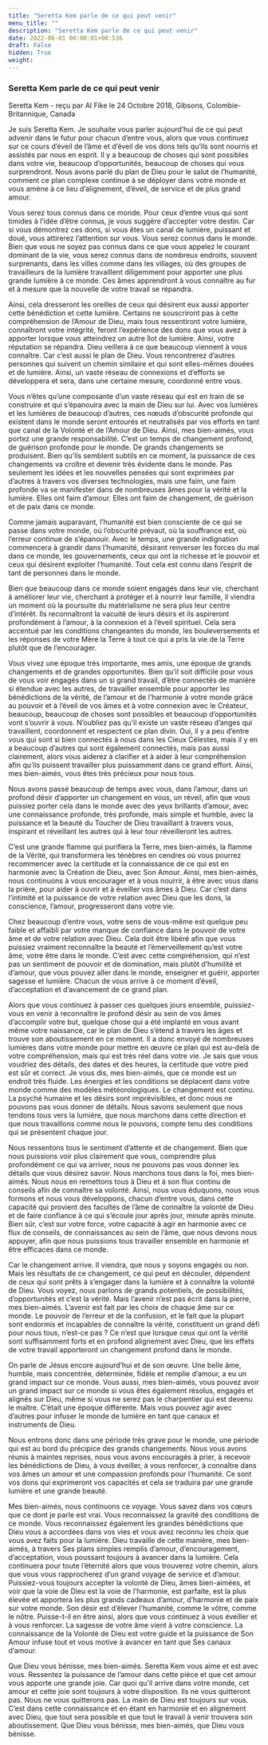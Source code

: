 ```yaml
---
title: "Seretta Kem parle de ce qui peut venir"
menu_title: ""
description: "Seretta Kem parle de ce qui peut venir"
date: 2022-06-01 06:00:01+00:536
draft: False
hidden: True
weight:
---
```

### Seretta Kem parle de ce qui peut venir

Seretta Kem - reçu par Al Fike le 24 Octobre 2018, Gibsons, Colombie-Britannique, Canada

Je suis Seretta Kem. Je souhaite vous parler aujourd’hui de ce qui peut advenir dans le futur pour chacun d’entre vous, alors que vous continuez sur ce cours d’éveil de l’âme et d’éveil de vos dons tels qu’ils sont nourris et assistés par nous en esprit. Il y a beaucoup de choses qui sont possibles dans votre vie, beaucoup d’opportunités, beaucoup de choses qui vous surprendront. Nous avons parlé du plan de Dieu pour le salut de l’humanité, comment ce plan complexe continue à se déployer dans votre monde et vous amène à ce lieu d’alignement, d’éveil, de service et de plus grand amour.

Vous serez tous connus dans ce monde. Pour ceux d’entre vous qui sont timides à l’idée d’être connus, je vous suggère d’accepter votre destin. Car si vous démontrez ces dons, si vous êtes un canal de lumière, puissant et doué, vous attirerez l’attention sur vous. Vous serez connus dans le monde. Bien que vous ne soyez pas connus dans ce que vous appelez le courant dominant de la vie, vous serez connus dans de nombreux endroits, souvent surprenants, dans les villes comme dans les villages, où des groupes de travailleurs de la lumière travaillent diligemment pour apporter une plus grande lumière à ce monde.
Ces âmes apprendront à vous connaître au fur et à mesure que la nouvelle de votre travail se répandra.

Ainsi, cela dresseront les oreilles de ceux qui désirent eux aussi apporter cette bénédiction et cette lumière. Certains ne souscriront pas à cette compréhension de l’Amour de Dieu, mais tous ressentiront votre lumière, connaîtront votre intégrité, feront l’expérience des dons que vous avez à apporter lorsque vous atteindrez un autre îlot de lumière. Ainsi, votre réputation se répandra. Dieu veillera à ce que beaucoup viennent à vous connaître. Car c’est aussi le plan de Dieu. Vous rencontrerez d’autres personnes qui suivent un chemin similaire et qui sont elles-mêmes douées et de lumière. Ainsi, un vaste réseau de connexions et d’efforts se développera et sera, dans une certaine mesure, coordonné entre vous.

Vous n’êtes qu’une composante d’un vaste réseau qui est en train de se construire et qui s’épanouira avec la main de Dieu sur lui. Avec vos lumières et les lumières de beaucoup d’autres, ces nœuds d’obscurité profonde qui existent dans le monde seront entourés et neutralisés par vos efforts en tant que canal de la Volonté et de l’Amour de Dieu. Ainsi, mes bien-aimés, vous portez une grande responsabilité. C’est un temps de changement profond, de guérison profonde pour le monde. De grands changements se produisent. Bien qu’ils semblent subtils en ce moment, la puissance de ces changements va croître et devenir très évidente dans le monde. Pas seulement les idées et les nouvelles pensées qui sont exprimées par d’autres à travers vos diverses technologies, mais une faim, une faim profonde va se manifester dans de nombreuses âmes pour la vérité et la lumière. Elles ont faim d’amour. Elles ont faim de changement, de guérison et de paix dans ce monde.

Comme jamais auparavant, l’humanité est bien consciente de ce qui se passe dans votre monde, où l’obscurité prévaut, où la souffrance est, où l’erreur continue de s’épanouir. Avec le temps, une grande indignation commencera à grandir dans l’humanité, désirant renverser les forces du mal dans ce monde, les gouvernements, ceux qui ont la richesse et le pouvoir et ceux qui désirent exploiter l’humanité. Tout cela est connu dans l’esprit de tant de personnes dans le monde.

Bien que beaucoup dans ce monde soient engagés dans leur vie, cherchant à améliorer leur vie, cherchant à protéger et à nourrir leur famille, il viendra un moment où la poursuite du matérialisme ne sera plus leur centre d’intérêt. Ils reconnaîtront la vacuité de leurs désirs et ils aspireront profondément à l’amour, à la connexion et à l’éveil spirituel. Cela sera accentué par les conditions changeantes du monde, les bouleversements et les réponses de votre Mère la Terre à tout ce qui a pris la vie de la Terre plutôt que de l’encourager.

Vous vivez une époque très importante, mes amis, une époque de grands changements et de grandes opportunités. Bien qu’il soit difficile pour vous de vous voir engagés dans un si grand travail, d’être connectés de manière si étendue avec les autres, de travailler ensemble pour apporter les bénédictions de la vérité, de l’amour et de l’harmonie à votre monde grâce au pouvoir et à l’éveil de vos âmes et à votre connexion avec le Créateur, beaucoup, beaucoup de choses sont possibles et beaucoup d’opportunités vont s’ouvrir à vous. N’oubliez pas qu’il existe un vaste réseau d’anges qui travaillent, coordonnent et respectent ce plan divin. Oui, il y a peu d’entre vous qui sont si bien connectés à nous dans les Cieux Célestes, mais il y en a beaucoup d’autres qui sont également connectés, mais pas aussi clairement, alors vous aiderez à clarifier et à aider à leur compréhension afin qu’ils puissent travailler plus puissamment dans ce grand effort. Ainsi, mes bien-aimés, vous êtes très précieux pour nous tous.

Nous avons passé beaucoup de temps avec vous, dans l’amour, dans un profond désir d’apporter un changement en vous, un réveil, afin que vous puissiez porter cela dans le monde avec des yeux brillants d’amour, avec une connaissance profonde, très profonde, mais simple et humble, avec la puissance et la beauté du Toucher de Dieu travaillant à travers vous, inspirant et réveillant les autres qui à leur tour réveilleront les autres.

C’est une grande flamme qui purifiera la Terre, mes bien-aimés, la flamme de la Vérité, qui transformera les ténèbres en cendres où vous pourrez recommencer avec la certitude et la connaissance de ce qui est en harmonie avec la Création de Dieu, avec Son Amour. Ainsi, mes bien-aimés, nous continuons à vous encourager et à vous nourrir, à être avec vous dans la prière, pour aider à ouvrir et à éveiller vos âmes à Dieu. Car c’est dans l’intimité et la puissance de votre relation avec Dieu que les dons, la conscience, l’amour, progresseront dans votre vie.

Chez beaucoup d’entre vous, votre sens de vous-même est quelque peu faible et affaibli par votre manque de confiance dans le pouvoir de votre âme et de votre relation avec Dieu. Cela doit être libéré afin que vous puissiez vraiment reconnaître la beauté et l’émerveillement qu’est votre âme, votre être dans le monde. C’est avec cette compréhension, qui n’est pas un sentiment de pouvoir et de domination, mais plutôt d’humilité et d’amour, que vous pouvez aller dans le monde, enseigner et guérir, apporter sagesse et lumière. Chacun de vous arrive à ce moment d’éveil, d’acceptation et d’avancement de ce grand plan.

Alors que vous continuez à passer ces quelques jours ensemble, puissiez-vous en venir à reconnaître le profond désir au sein de vos âmes d’accomplir votre but, quelque chose qui a été implanté en vous avant même votre naissance, car le plan de Dieu s’étend à travers les âges et trouve son aboutissement en ce moment. Il a donc envoyé de nombreuses lumières dans votre monde pour mettre en œuvre ce plan qui est au-delà de votre compréhension, mais qui est très réel dans votre vie. Je sais que vous voudriez des détails, des dates et des heures, la certitude que votre pied est sûr et correct. Je vous dis, mes bien-aimés, que ce monde est un endroit très fluide. Les énergies et les conditions se déplacent dans votre monde comme des modèles météorologiques. Le changement est continu. La psyché humaine et les désirs sont imprévisibles, et donc nous ne pouvons pas vous donner de détails. Nous savons seulement que nous tendons tous vers la lumière, que nous marchons dans cette direction et que nous travaillons comme nous le pouvons, compte tenu des conditions qui se présentent chaque jour.

Nous ressentons tous le sentiment d’attente et de changement. Bien que nous puissions voir plus clairement que vous, comprendre plus profondément ce qui va arriver, nous ne pouvons pas vous donner les détails que vous désirez savoir. Nous marchons tous dans la foi, mes bien-aimés. Nous nous en remettons tous à Dieu et à son flux continu de conseils afin de connaître sa volonté. Ainsi, nous vous éduquons, nous vous formons et nous vous développons, chacun d’entre vous, dans cette capacité qui provient des facultés de l’âme de connaître la volonté de Dieu et de faire confiance à ce qui s’écoule jour après jour, minute après minute. Bien sûr, c’est sur votre force, votre capacité à agir en harmonie avec ce flux de conseils, de connaissances au sein de l’âme, que nous devons nous appuyer, afin que nous puissions tous travailler ensemble en harmonie et être efficaces dans ce monde.

Car le changement arrive. Il viendra, que nous y soyons engagés ou non. Mais les résultats de ce changement, ce qui peut en découler, dépendent de ceux qui sont prêts à s’engager dans la lumière et à connaître la volonté de Dieu. Vous voyez, nous parlons de grands potentiels, de possibilités, d’opportunités et c’est la vérité. Mais l’avenir n’est pas écrit dans la pierre, mes bien-aimés. L’avenir est fait par les choix de chaque âme sur ce monde. Le pouvoir de l’erreur et de la confusion, et le fait que la plupart sont endormis et incapables de connaître la vérité, constituent un grand défi pour nous tous, n’est-ce pas ? Ce n’est que lorsque ceux qui ont la vérité sont suffisamment forts et en profond alignement avec Dieu, que les effets de votre travail apporteront un changement profond dans le monde.

On parle de Jésus encore aujourd’hui et de son œuvre. Une belle âme, humble, mais concentrée, déterminée, fidèle et remplie d’amour, a eu un grand impact sur ce monde. Vous aussi, mes bien-aimés, vous pouvez avoir un grand impact sur ce monde si vous êtes également résolus, engagés et alignés sur Dieu, même si vous ne serez pas le charpentier qui est devenu le maître. C’était une époque différente. Mais vous pouvez agir avec d’autres pour infuser le monde de lumière en tant que canaux et instruments de Dieu.

Nous entrons donc dans une période très grave pour le monde, une période qui est au bord du précipice des grands changements. Nous vous avons réunis à maintes reprises, nous vous avons encouragés à prier, à recevoir les bénédictions de Dieu, à vous éveiller, à vous renforcer, à connaître dans vos âmes un amour et une compassion profonds pour l’humanité. Ce sont vos dons qui exprimeront vos capacités et cela se traduira par une grande lumière et une grande beauté.

Mes bien-aimés, nous continuons ce voyage. Vous savez dans vos cœurs que ce dont je parle est vrai. Vous reconnaissez la gravité des conditions de ce monde. Vous reconnaissez également les grandes bénédictions que Dieu vous a accordées dans vos vies et vous avez reconnu les choix que vous avez faits pour la lumière. Dieu travaille de cette manière, mes bien-aimés, à travers Ses plans simples remplis d’amour, d’encouragement, d’acceptation, vous poussant toujours à avancer dans la lumière. Cela continuera pour toute l’éternité alors que vous trouverez votre chemin, alors que vous vous rapprocherez d’un grand voyage de service et d’amour. Puissiez-vous toujours accepter la volonté de Dieu, âmes bien-aimées, et voir que la voie de Dieu est la voie de l’harmonie, est parfaite, est la plus élevée et apportera les plus grands cadeaux d’amour, d’harmonie et de paix sur votre monde. Son désir est d’élever l’humanité, comme le vôtre, comme le nôtre. Puisse-t-il en être ainsi, alors que vous continuez à vous éveiller et à vous renforcer. La sagesse de votre âme vient à votre conscience. La connaissance de la Volonté de Dieu est votre guide et la puissance de Son Amour infuse tout et vous motive à avancer en tant que Ses canaux d’amour.

Que Dieu vous bénisse, mes bien-aimés. Seretta Kem vous aime et est avec vous. Ressentez la puissance de l’amour dans cette pièce et que cet amour vous apporte une grande joie. Car quoi qu’il arrive dans votre monde, cet amour et cette joie sont toujours à votre disposition. Ils ne vous quitteront pas. Nous ne vous quitterons pas. La main de Dieu est toujours sur vous. C’est dans cette connaissance et en étant en harmonie et en alignement avec Dieu, que tout sera possible et que tout le travail à venir trouvera son aboutissement. Que Dieu vous bénisse, mes bien-aimés, que Dieu vous bénisse.



